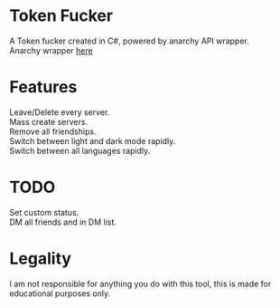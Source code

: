 # Token Fucker
A Token fucker created in C#, powered by anarchy API wrapper.  
Anarchy wrapper [here](https://github.com/not-ilinked/Anarchy)

# Features
Leave/Delete every server.  
Mass create servers.  
Remove all friendships.  
Switch between light and dark mode rapidly.  
Switch between all languages rapidly.  

# TODO
Set custom status.  
DM all friends and in DM list.  

# Legality
I am not responsible for anything you do with this tool, this is made for educational purposes only.